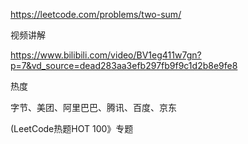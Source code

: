 https://leetcode.com/problems/two-sum/

视频讲解

https://www.bilibili.com/video/BV1eg411w7gn?p=7&vd_source=dead283aa3efb297fb9f9c1d2b8e9fe8

热度

字节、美团、阿里巴巴、腾讯、百度、京东

(LeetCode热题HOT 100》专题
